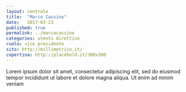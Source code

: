 ```yaml
---
layout: centrale
title:  "Marco Cassino"
date:   2017-03-23
published: true
permalink: ../marcocassino
categories: utenti direttivo
ruolo: vice presidente
sito: http://millimetrico.it/
copertina: http://placehold.it/300x300
---
```

Lorem ipsum dolor sit amet, consectetur adipiscing elit, sed do eiusmod tempor incididunt ut labore et dolore magna aliqua. Ut enim ad minim veniam<!--more-->

